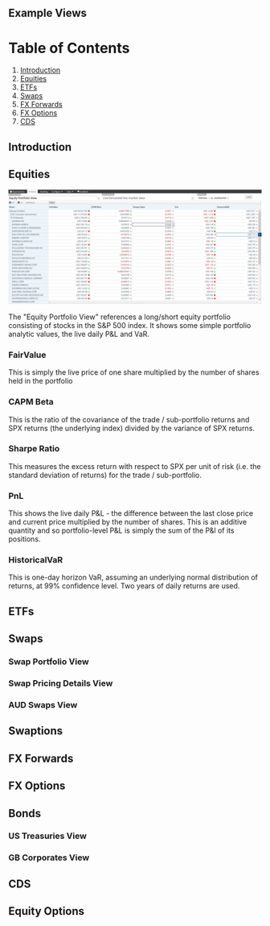 
Example Views
-------------

# Table of Contents
1. [Introduction](#introduction)
2. [Equities](#equity-example)
3. [ETFs](#etf-example)
4. [Swaps](#swap-example)
5. [FX Forwards](#fx-forwards-example)
6. [FX Options](#fx-options-example)
7. [CDS](#cds-example)

## Introduction <a name="introduction"></a>
## Equities <a name="equity-example"></a>

![Equity Portfolio View](https://github.com/McLeodMoores/starling/blob/mcleodmoores/examples/examples-simulated/docs/images/equity-portfolio-view.png)

The "Equity Portfolio View" references a long/short equity portfolio consisting of stocks in the S&P 500 index. It shows some simple portfolio analytic values, the live daily P&L and VaR.

### FairValue
This is simply the live price of one share multiplied by the number of shares held in the portfolio

### CAPM Beta
This is the ratio of the covariance of the trade / sub-portfolio returns and SPX returns (the underlying index) divided by the variance of SPX returns.

### Sharpe Ratio
This measures the excess return with respect to SPX per unit of risk (i.e. the standard deviation of returns) for the trade / sub-portfolio.

### PnL
This shows the live daily P&L - the difference between the last close price and current price multiplied by the number of shares. This is an additive quantity and so portfolio-level P&L is simply the sum of the P&l of its positions.

### HistoricalVaR
This is one-day horizon VaR, assuming an underlying normal distribution of returns, at 99% confidence level. Two years of daily returns are used. 

## ETFs <a name="etf-example"></a>
## Swaps <a name="swap-example"></a>
  ### Swap Portfolio View
  ### Swap Pricing Details View
  ### AUD Swaps View
## Swaptions
## FX Forwards <a name="fx-forwards-example"></a>
## FX Options <a name="fx-options-example"></a>
## Bonds
  ### US Treasuries View
  ### GB Corporates View
## CDS <a name="cds-example"></a>
## Equity Options
